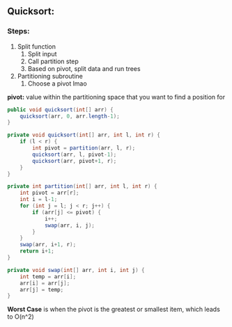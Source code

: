 ## Quicksort: 

### Steps:
1. Split function
    1. Split input
    2. Call partition step
    3. Based on pivot, split data and run trees
2. Partitioning subroutine
    1. Choose a pivot lmao

**pivot:** value within the partitioning space that you want to find a position for

```java
public void quicksort(int[] arr) {
    quicksort(arr, 0, arr.length-1);
}

private void quicksort(int[] arr, int l, int r) {
    if (l < r) {
        int pivot = partition(arr, l, r);
        quicksort(arr, l, pivot-1);
        quicksort(arr, pivot+1, r);
    }
}

private int partition(int[] arr, int l, int r) {
    int pivot = arr[r];
    int i = l-1;
    for (int j = l; j < r; j++) {
        if (arr[j] <= pivot) {
            i++;
            swap(arr, i, j);
        }
    }
    swap(arr, i+1, r);
    return i+1;
}

private void swap(int[] arr, int i, int j) {
    int temp = arr[i];
    arr[i] = arr[j];
    arr[j] = temp;
}
```

**Worst Case** is when the pivot is the greatest or smallest item, which leads to O(n^2)